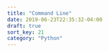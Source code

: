 ```yaml
---
title: "Command Line"
date: 2019-06-23T22:35:32-04:00
draft: true
sort_key: 21
category: "Python"
---
```


